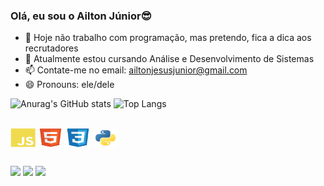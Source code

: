 ### Olá, eu sou o Ailton Júnior😎


- 🔭 Hoje não trabalho com programação, mas pretendo, fica a dica aos recrutadores
- 🌱 Atualmente estou cursando Análise e Desenvolvimento de Sistemas
- 📫 Contate-me no email: ailtonjesusjunior@gmail.com
- 😄 Pronouns: ele/dele

![Anurag's GitHub stats](https://github-readme-stats.vercel.app/api?username=AiltonJunior1989&show_icons=true&theme=dark&title_color=1f45ab)
![Top Langs](https://github-readme-stats.vercel.app/api/top-langs/?username=AiltonJunior1989&layout=compact&theme=dark&title_color=1f45ab&height=500px)

<div style="display: inline_block"><br>
  <img align="center" alt="Ailton-Js" height="30" width="40" src="https://raw.githubusercontent.com/devicons/devicon/master/icons/javascript/javascript-plain.svg">
  <img align="center" alt="Ailton-HTML" height="30" width="40" src="https://raw.githubusercontent.com/devicons/devicon/master/icons/html5/html5-original.svg">
  <img align="center" alt="Ailton-CSS" height="30" width="40" src="https://raw.githubusercontent.com/devicons/devicon/master/icons/css3/css3-original.svg">
  <img align="center" alt="Ailton-Python" height="30" width="40" src="https://raw.githubusercontent.com/devicons/devicon/master/icons/python/python-original.svg">
</div>

  ##
 
<div> 
  <a href="https://instagram.com/ailtonjmjunior" target="_blank"><img src="https://img.shields.io/badge/-Instagram-%23E4405F?style=for-the-badge&logo=instagram&logoColor=white" target="_blank"></a>
  <a href = "mailto:ailtonjesusjunior@gmail.com"><img src="https://img.shields.io/badge/-Gmail-%23333?style=for-the-badge&logo=gmail&logoColor=white" target="_blank"></a>
  <a href="https://www.linkedin.com/in/ailton-j%C3%BAnior-180699146/" target="_blank"><img src="https://img.shields.io/badge/-LinkedIn-%230077B5?style=for-the-badge&logo=linkedin&logoColor=white" target="_blank"></a> 
  
</div>
